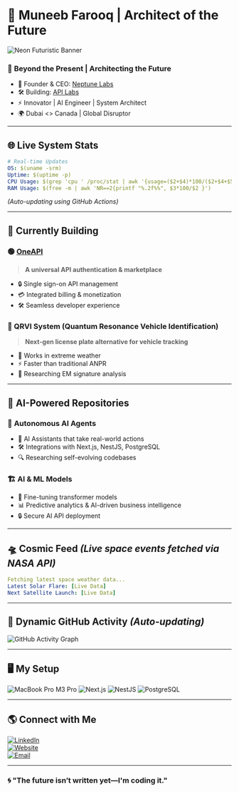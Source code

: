 # 🚀 Muneeb Farooq | Architect of the Future

![Neon Futuristic Banner](https://source.unsplash.com/1600x400/?cyberpunk,technology)

### 🧠 **Beyond the Present | Architecting the Future**  
- 🚀 Founder & CEO: [Neptune Labs](https://neptlabs.com)
- 🛠 Building: [API Labs](https://neptlabs.com)
- ⚡ Innovator | AI Engineer | System Architect
- 🌍 Dubai <> Canada | Global Disruptor

---

## 🌐 **Live System Stats**  
```yaml
# Real-time Updates
OS: $(uname -srm)  
Uptime: $(uptime -p)  
CPU Usage: $(grep 'cpu ' /proc/stat | awk '{usage=($2+$4)*100/($2+$4+$5)} END {print usage "%"}')  
RAM Usage: $(free -m | awk 'NR==2{printf "%.2f%%", $3*100/$2 }')  
```
*(Auto-updating using GitHub Actions)*

---

## 🚀 **Currently Building**
### 🟢 [OneAPI](https://oneapi.neptlabs.com)  
> **A universal API authentication & marketplace**
- 🔒 Single sign-on API management
- 💳 Integrated billing & monetization
- 🛠 Seamless developer experience

### 🔴 QRVI System (Quantum Resonance Vehicle Identification)  
> **Next-gen license plate alternative for vehicle tracking**
- 🚗 Works in extreme weather
- ⚡ Faster than traditional ANPR
- 🔬 Researching EM signature analysis

---

## 📡 **AI-Powered Repositories**
### 🧠 **Autonomous AI Agents**
- 🤖 AI Assistants that take real-world actions
- 🛠 Integrations with Next.js, NestJS, PostgreSQL
- 🔍 Researching self-evolving codebases

### 🏗 **AI & ML Models**
- 🧬 Fine-tuning transformer models
- 📊 Predictive analytics & AI-driven business intelligence
- 🔒 Secure AI API deployment

---

## 🛸 **Cosmic Feed** *(Live space events fetched via NASA API)*  
```yaml
Fetching latest space weather data...  
Latest Solar Flare: [Live Data]  
Next Satellite Launch: [Live Data]  
```

---

## 📡 **Dynamic GitHub Activity** *(Auto-updating)*
![GitHub Activity Graph](https://activity-graph.herokuapp.com/graph?username=muneebfarooq&theme=react-dark)

---

## 🖥 **My Setup**  
![MacBook Pro M3 Pro](https://img.shields.io/badge/Apple-M3%20Pro%2036GB%20RAM%20%7C%201TB%20SSD-blue?style=flat&logo=apple)
![Next.js](https://img.shields.io/badge/Next.js-Framework-lightgrey?style=flat&logo=next.js)
![NestJS](https://img.shields.io/badge/NestJS-Backend-red?style=flat&logo=nestjs)
![PostgreSQL](https://img.shields.io/badge/PostgreSQL-Database-blue?style=flat&logo=postgresql)

---

## 🌎 **Connect with Me**
[![LinkedIn](https://img.shields.io/badge/LinkedIn-MuneebFarooq-blue?style=flat&logo=linkedin)](https://linkedin.com/in/muneebfarooq)  
[![Website](https://img.shields.io/badge/Website-NeptuneLabs.com-orange?style=flat&logo=internetexplorer)](https://neptlabs.com)  
[![Email](https://img.shields.io/badge/Email-info@neptlabs.com-red?style=flat&logo=gmail)](mailto:info@neptlabs.com)

---

### 🌀 "The future isn’t written yet—I'm coding it."
